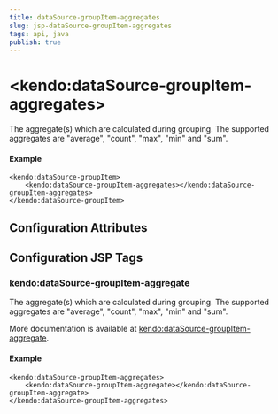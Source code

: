 ```yaml
---
title: dataSource-groupItem-aggregates
slug: jsp-dataSource-groupItem-aggregates
tags: api, java
publish: true
---
```


# \<kendo:dataSource-groupItem-aggregates\>

The aggregate(s) which are calculated during grouping. The supported aggregates are "average", "count", "max", "min" and "sum".

#### Example
    <kendo:dataSource-groupItem>
        <kendo:dataSource-groupItem-aggregates></kendo:dataSource-groupItem-aggregates>
    </kendo:dataSource-groupItem>

## Configuration Attributes


##  Configuration JSP Tags

### kendo:dataSource-groupItem-aggregate

The aggregate(s) which are calculated during grouping. The supported aggregates are "average", "count", "max", "min" and "sum".

More documentation is available at [kendo:dataSource-groupItem-aggregate](/api/wrappers/jsp/datasource/groupitem-aggregate).

#### Example

    <kendo:dataSource-groupItem-aggregates>
        <kendo:dataSource-groupItem-aggregate></kendo:dataSource-groupItem-aggregate>
    </kendo:dataSource-groupItem-aggregates>

